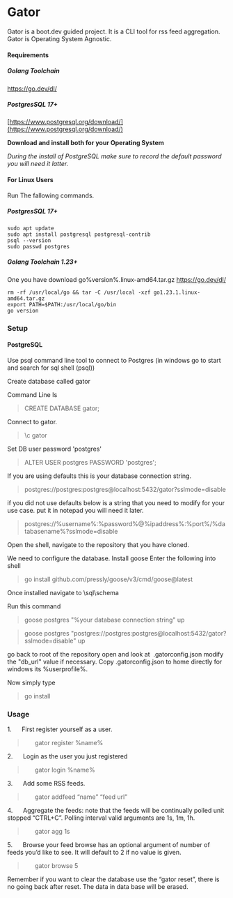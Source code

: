 # Gator

  

Gator is a boot.dev guided project. It is a CLI tool for rss feed aggregation. Gator is Operating System Agnostic.

  

#### Requirements

  

##### Golang Toolchain

  

https://go.dev/dl/

  

##### PostgresSQL 17+

  

[https://www.postgresql.org/download/](https://www.postgresql.org/download/)

  

**Download and install both for your Operating System**


*During the install of PostgreSQL make sure to record the default password you will need it latter.*


#### For Linux Users

Run The fallowing commands.

##### PostgresSQL 17+

```
sudo apt update
sudo apt install postgresql postgresql-contrib
psql --version
sudo passwd postgres
```


##### Golang Toolchain 1.23+

One you have download  go%version%.linux-amd64.tar.gz https://go.dev/dl/

```
rm -rf /usr/local/go && tar -C /usr/local -xzf go1.23.1.linux-amd64.tar.gz
export PATH=$PATH:/usr/local/go/bin
go version
```
    
  
  

### **Setup**

  
  

#### **PostgreSQL**

  

Use psql command line tool to connect to Postgres (in windows go to start and search for sql shell (psql))

  

Create database called gator

  

Command Line Is

  

>CREATE DATABASE gator;

  

Connect to gator.

  

>\c gator

  

Set DB user password 'postgres'

  

>ALTER USER postgres PASSWORD 'postgres';

  

If you are using defaults this is your database connection string.

  

>postgres://postgres:postgres@localhost:5432/gator?sslmode=disable

  

if you did not use defaults below is a string that you need to modify for your use case. put it in notepad you will need it later.

  

>postgres://%username%:%password%@%ipaddress%:%port%/%databasename%?sslmode=disable

  

Open the shell, navigate to the repository that you have cloned.

  

We need to configure the database. 
Install goose 
Enter the following into shell

  

>go install github.com/pressly/goose/v3/cmd/goose@latest

  

Once installed navigate to \sql\schema

  

Run this command

  

>goose postgres "%your database connection string" up

  

>goose postgres "postgres://postgres:postgres@localhost:5432/gator?sslmode=disable" up

  

go back to root of the repository open and look at  .gatorconfig.json modify the "db_url" value if necessary. Copy .gatorconfig.json to home directly for windows its %userprofile%.

  

Now simply type

  

>go install

  
  
  
  

### Usage

  

1.      First register yourself as a user.

>       gator register %name%

  

2.      Login as the user you just registered

>       gator login %name%

  

3.      Add some RSS feeds.

>       gator addfeed “name” “feed url”

  

4.      Aggregate the feeds: note that the feeds will be continually polled unit stopped “CTRL+C”. Polling interval valid arguments are 1s, 1m, 1h.

>       gator agg 1s

  

5.      Browse your feed browse has an optional argument of number of feeds you’d like to see. It will default to 2 if no value is given.

>       gator browse 5

  

Remember if you want to clear the database use the “gator reset”, there is no going back after reset. The data in data base will be erased.

  